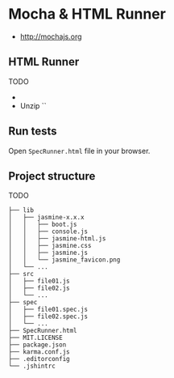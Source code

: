 # Mocha & HTML Runner

- http://mochajs.org


## HTML Runner

TODO

- []()
- Unzip ``


## Run tests

Open `SpecRunner.html` file in your browser.


## Project structure

TODO

```
├── lib
│   ├── jasmine-x.x.x
│   │   ├── boot.js
│   │   ├── console.js
│   │   ├── jasmine-html.js
│   │   ├── jasmine.css
│   │   ├── jasmine.js
│   │   └── jasmine_favicon.png
│   └── ...
├── src
│   ├── file01.js
│   ├── file02.js
│   └── ...
├── spec
│   ├── file01.spec.js
│   ├── file02.spec.js
│   └── ...
├── SpecRunner.html
├── MIT.LICENSE
├── package.json
├── karma.conf.js
├── .editorconfig
└── .jshintrc
```

